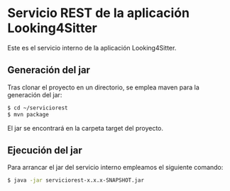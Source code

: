 # Servicio REST de la aplicación Looking4Sitter
Este es el servicio interno de la aplicación Looking4Sitter.

## Generación del jar
Tras clonar el proyecto en un directorio, se emplea maven para la generación del jar:
```bash
$ cd ~/serviciorest
$ mvn package
```
El jar se encontrará en la carpeta target del proyecto.
## Ejecución del jar
Para arrancar el jar del servicio interno empleamos el siguiente comando:
```bash
$ java -jar serviciorest-x.x.x-SNAPSHOT.jar
```
